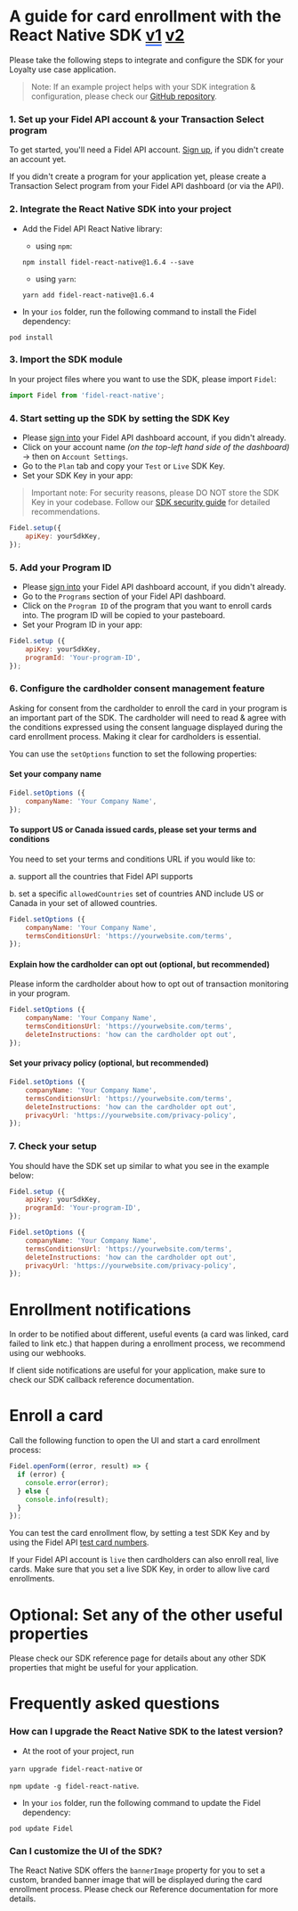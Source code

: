 # A guide for card enrollment with the React Native SDK <a style="border-bottom: 2px solid #0048ff;" class="improve-docs" href="/select/sdks/react-native/guide-v1">v1</a> <a style="margin-right: auto; color: #111;" class="improve-docs" href="/select/sdks/react-native/guide-v2">v2</a>

Please take the following steps to integrate and configure the SDK for your Loyalty use case application.

> Note: If an example project helps with your SDK integration & configuration, please check our [GitHub repository](https://github.com/Enigmatic-Smile/rn-sdk).

### 1. Set up your Fidel API account & your Transaction Select program

To get started, you'll need a Fidel API account. [Sign up](https://dashboard.fidel.uk/sign-up), if you didn't create an account yet.

If you didn't create a program for your application yet, please create a Transaction Select program from your Fidel API dashboard (or via the API).

### 2. Integrate the React Native SDK into your project

- Add the Fidel API React Native library:
    - using `npm`: 
    ```
    npm install fidel-react-native@1.6.4 --save
    ```
    - using `yarn`:
    ```
    yarn add fidel-react-native@1.6.4
    ```

- In your `ios` folder, run the following command to install the Fidel dependency:

```
pod install
```

### 3. Import the SDK module

In your project files where you want to use the SDK, please import `Fidel`:

```js
import Fidel from 'fidel-react-native';
```

### 4. Start setting up the SDK by setting the SDK Key

- Please [sign into](https://dashboard.fidel.uk/sign-in) your Fidel API dashboard account, if you didn't already.
- Click on your account name _(on the top-left hand side of the dashboard)_ -> then on `Account Settings`.
- Go to the `Plan` tab and copy your `Test` or `Live` SDK Key.
- Set your SDK Key in your app:

> Important note: For security reasons, please DO NOT store the SDK Key in your codebase. Follow our [SDK security guide](/select/sdks/security-guidelines) for detailed recommendations.

```javascript
Fidel.setup({
    apiKey: yourSdkKey,
});
```

### 5. Add your Program ID

- Please [sign into](https://dashboard.fidel.uk/sign-in) your Fidel API dashboard account, if you didn't already.
- Go to the `Programs` section of your Fidel API dashboard.
- Click on the `Program ID` of the program that you want to enroll cards into. The program ID will be copied to your pasteboard.
- Set your Program ID in your app:

```javascript
Fidel.setup ({
    apiKey: yourSdkKey,
    programId: 'Your-program-ID',
});
```

### 6. Configure the cardholder consent management feature

Asking for consent from the cardholder to enroll the card in your program is an important part of the SDK. The cardholder will need to read & agree with the conditions expressed using the consent language displayed during the card enrollment process. Making it clear for cardholders is essential.

You can use the `setOptions` function to set the following properties:

#### Set your company name

```javascript
Fidel.setOptions ({
    companyName: 'Your Company Name',
});
```

#### To support US or Canada issued cards, please set your terms and conditions

You need to set your terms and conditions URL if you would like to:

a. support all the countries that Fidel API supports

b. set a specific `allowedCountries` set of countries AND include US or Canada in your set of allowed countries.

```javascript
Fidel.setOptions ({
    companyName: 'Your Company Name',
    termsConditionsUrl: 'https://yourwebsite.com/terms',
});
```

#### Explain how the cardholder can opt out (optional, but recommended)

Please inform the cardholder about how to opt out of transaction monitoring in your program.

```javascript
Fidel.setOptions ({
    companyName: 'Your Company Name',
    termsConditionsUrl: 'https://yourwebsite.com/terms',
    deleteInstructions: 'how can the cardholder opt out',
});
```

#### Set your privacy policy (optional, but recommended)

```javascript
Fidel.setOptions ({
    companyName: 'Your Company Name',
    termsConditionsUrl: 'https://yourwebsite.com/terms',
    deleteInstructions: 'how can the cardholder opt out',
    privacyUrl: 'https://yourwebsite.com/privacy-policy',
});
```

### 7. Check your setup

You should have the SDK set up similar to what you see in the example below:

```javascript
Fidel.setup ({
    apiKey: yourSdkKey,
    programId: 'Your-program-ID',
});

Fidel.setOptions ({
    companyName: 'Your Company Name',
    termsConditionsUrl: 'https://yourwebsite.com/terms',
    deleteInstructions: 'how can the cardholder opt out',
    privacyUrl: 'https://yourwebsite.com/privacy-policy',
});
```

# Enrollment notifications

In order to be notified about different, useful events (a card was linked, card failed to link etc.) that happen during a enrollment process, we recommend using our webhooks.

If client side notifications are useful for your application, make sure to check our SDK callback reference documentation.

# Enroll a card

Call the following function to open the UI and start a card enrollment process:

```javascript
Fidel.openForm((error, result) => {
  if (error) {
    console.error(error);
  } else {
    console.info(result);
  }
});
```
You can test the card enrollment flow, by setting a test SDK Key and by using the Fidel API [test card numbers](/select/cards/#test-card-numbers).

If your Fidel API account is `live` then cardholders can also enroll real, live cards. Make sure that you set a live SDK Key, in order to allow live card enrollments.

# Optional: Set any of the other useful properties

Please check our SDK reference page for details about any other SDK properties that might be useful for your application.

# Frequently asked questions

### How can I upgrade the React Native SDK to the latest version?

- At the root of your project, run 

`yarn upgrade fidel-react-native` or 

`npm update -g fidel-react-native`.

- In your `ios` folder, run the following command to update the Fidel dependency:
```
pod update Fidel
```

### Can I customize the UI of the SDK?

The React Native SDK offers the `bannerImage` property for you to set a custom, branded banner image that will be displayed during the card enrollment process. Please check our Reference documentation for more details.
